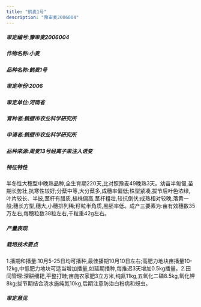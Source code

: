 ```yaml
---
title: "鹤麦1号"
description: "豫审麦2006004"
---
```

##### 审定编号:豫审麦2006004

##### 作物名称:小麦

##### 品种名称:鹤麦1号

##### 审定年份:2006

##### 审定单位:河南省

##### 育种者:鹤壁市农业科学研究所

##### 申请者:鹤壁市农业科学研究所

##### 品种来源:周麦13号经离子束注入诱变

##### 特征特性
半冬性大穗型中晚熟品种,全生育期220天,比对照豫麦49晚熟3天。幼苗半匍匐,苗期长势壮,抗寒性较好;分蘖中等,大分蘖多,成穗率偏低;株型紧凑,拔节后叶色浓绿,叶片较长、半披,茎杆有腊质,植株偏高,茎杆粗壮,较抗倒伏;成熟相对较晚,落黄一般;穗长方型,穗大,小穗排列稀;籽粒半角质,黑胚率低。成产三要素为:亩有效穗数35万左右,每穗粒数38粒左右,千粒重42g左右。

##### 产量表现


##### 栽培技术要点
1.播期和播量:10月5-25日均可播种,最佳播期10月10日左右;高肥力地块亩播量10-12kg,中低肥力地块可适当增加播量,如延期播种,每推迟3天增加0.5kg播量。2.田间管理:深耕细耙,平整打畦;亩施农家肥3立方米,纯氮11kg,五氧化二磷8.5kg,氧化钾8kg;拔节期结合浇水施纯氮10kg,后期注意防治白粉病和蚜虫。

##### 审定意见

